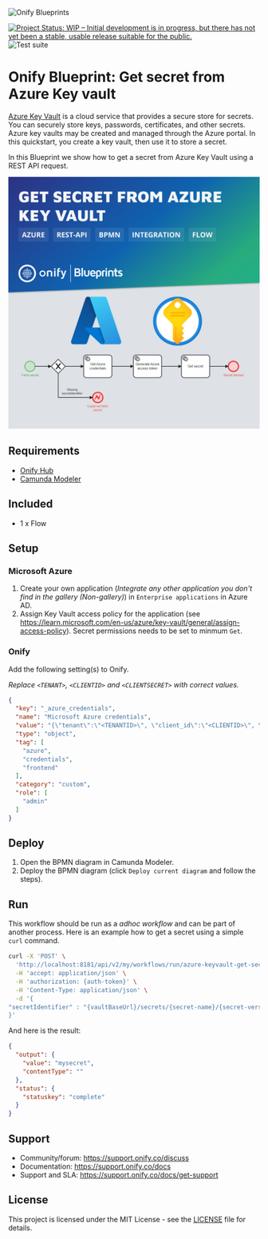 ![Onify Blueprints](https://files.readme.io/8ba3f14-onify-blueprints-logo.png)

[![Project Status: WIP – Initial development is in progress, but there has not yet been a stable, usable release suitable for the public.](https://www.repostatus.org/badges/latest/wip.svg)](https://www.repostatus.org/#wip)
![Test suite](https://github.com/onify/blueprint-azure-keyvault-get-secret/workflows/Test%20suite/badge.svg)

# Onify Blueprint: Get secret from Azure Key vault

[Azure Key Vault](https://azure.microsoft.com/en-us/products/key-vault/) is a cloud service that provides a secure store for secrets. You can securely store keys, passwords, certificates, and other secrets. Azure key vaults may be created and managed through the Azure portal. In this quickstart, you create a key vault, then use it to store a secret.

In this Blueprint we show how to get a secret from Azure Key Vault using a REST API request.

![Onify Blueprint: Get secret from Azure Key vault](blueprint.jpg "Blueprint")

## Requirements

* [Onify Hub](https://github.com/onify/install)
* [Camunda Modeler](https://camunda.com/download/modeler/)

## Included

* 1 x Flow

## Setup

### Microsoft Azure

1. Create your own application (_Integrate any other application you don't find in the gallery (Non-gallery)_) in `Enterprise applications` in Azure AD.
2. Assign Key Vault access policy for the application (see https://learn.microsoft.com/en-us/azure/key-vault/general/assign-access-policy). Secret permissions needs to be set to minmum `Get`.

### Onify

Add the following setting(s) to Onify.

_Replace `<TENANT>`, `<CLIENTID>` and `<CLIENTSECRET>` with correct values._

```json
{
  "key": "_azure_credentials",
  "name": "Microsoft Azure credentials",
  "value": "{\"tenant\":\"<TENANTID>\", \"client_id\":\"<CLIENTID>\", \"client_secret\":\"<CLIENTSECRET>\"}",
  "type": "object",
  "tag": [
    "azure",
    "credentials",
    "frontend"
  ],
  "category": "custom",
  "role": [
    "admin"
  ]
}
```

## Deploy

1. Open the BPMN diagram in Camunda Modeler.
2. Deploy the BPMN diagram (click `Deploy current diagram` and follow the steps).

## Run

This workflow should be run as a _adhoc workflow_ and can be part of another process.
Here is an example how to get a secret using a simple `curl` command.

```bash
curl -X 'POST' \
  'http://localhost:8181/api/v2/my/workflows/run/azure-keyvault-get-secret?timeout=60' \
  -H 'accept: application/json' \
  -H 'authorization: {auth-token}' \
  -H 'Content-Type: application/json' \
  -d '{
"secretIdentifier" : "{vaultBaseUrl}/secrets/{secret-name}/{secret-version}"
}'
```

And here is the result:

```json
{
  "output": {
    "value": "mysecret",
    "contentType": ""
  },
  "status": {
    "statuskey": "complete"
  }
}
```

## Support

* Community/forum: https://support.onify.co/discuss
* Documentation: https://support.onify.co/docs
* Support and SLA: https://support.onify.co/docs/get-support

## License

This project is licensed under the MIT License - see the [LICENSE](LICENSE) file for details.